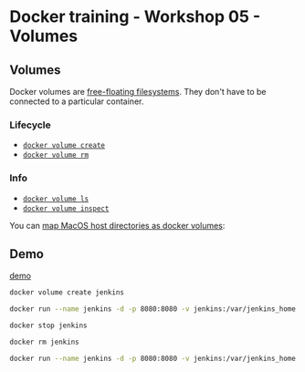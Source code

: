 # Docker training - Workshop 05 -  Volumes

## Volumes

Docker volumes are [free-floating filesystems](https://docs.docker.com/engine/tutorials/dockervolumes/). They don't have to be connected to a particular container.

### Lifecycle

* [`docker volume create`](https://docs.docker.com/engine/reference/commandline/volume_create/)
* [`docker volume rm`](https://docs.docker.com/engine/reference/commandline/volume_rm/)

### Info

* [`docker volume ls`](https://docs.docker.com/engine/reference/commandline/volume_ls/)
* [`docker volume inspect`](https://docs.docker.com/engine/reference/commandline/volume_inspect/)

You can [map MacOS host directories as docker volumes](https://docs.docker.com/engine/tutorials/dockervolumes/#mount-a-host-directory-as-a-data-volume):

## Demo

[demo](https://docs.docker.com/storage/volumes/)

```sh
docker volume create jenkins

docker run --name jenkins -d -p 8080:8080 -v jenkins:/var/jenkins_home jenkins/jenkins

docker stop jenkins

docker rm jenkins

docker run --name jenkins -d -p 8080:8080 -v jenkins:/var/jenkins_home jenkins/jenkins
```
